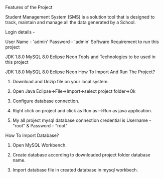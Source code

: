 
Features of the Project

Student Management System (SMS) is a solution tool that is designed to track, maintain and manage all the data generated by a School.

Login details -

User Name - 'admin'
Password - 'admin'
Software Requirement to run this project

JDK 1.8.0
MySQL 8.0
Eclipse Neon
Tools and Technologies to be used in this project

JDK 1.8.0
MySQL 8.0
Eclipse Neon
How To Import And Run The Project?

1. Download and Unzip file on your local system.

2. Open Java Eclipse->File->Import->select project folder->Ok

3. Configure database connection.

4. Right click on project and click as Run as-->Run as java application.

5. My all project mysql database connection credential is Username - "root" & Password - "root"

How To Import Database?

1. Open MySQL Workbench.

2. Create database according to downloaded project folder database name.

3. Import database file in created database in mysql workbech.
